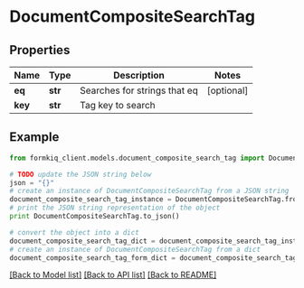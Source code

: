 # DocumentCompositeSearchTag


## Properties

Name | Type | Description | Notes
------------ | ------------- | ------------- | -------------
**eq** | **str** | Searches for strings that eq | [optional] 
**key** | **str** | Tag key to search | 

## Example

```python
from formkiq_client.models.document_composite_search_tag import DocumentCompositeSearchTag

# TODO update the JSON string below
json = "{}"
# create an instance of DocumentCompositeSearchTag from a JSON string
document_composite_search_tag_instance = DocumentCompositeSearchTag.from_json(json)
# print the JSON string representation of the object
print DocumentCompositeSearchTag.to_json()

# convert the object into a dict
document_composite_search_tag_dict = document_composite_search_tag_instance.to_dict()
# create an instance of DocumentCompositeSearchTag from a dict
document_composite_search_tag_form_dict = document_composite_search_tag.from_dict(document_composite_search_tag_dict)
```
[[Back to Model list]](../README.md#documentation-for-models) [[Back to API list]](../README.md#documentation-for-api-endpoints) [[Back to README]](../README.md)


